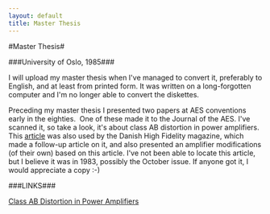```yaml
---
layout: default
title: Master Thesis
---
```




#Master Thesis#

###University of Oslo, 1985###

I will upload my master thesis when I've managed to convert it, preferably to 
English, and at least from printed form. It was written on a long-forgotten 
computer and I'm no longer able to convert the diskettes.


Preceding my master thesis I presented two papers at AES conventions early 
in the eighties.&nbsp; One of these made it to the Journal of the AES.
I've scanned it, so take a look, it's about class AB distortion in power
amplifiers.&nbsp;   This [article](ABDist.md) was also used by the Danish High Fidelity magazine, which made a follow-up article on it, and also presented an amplifier modifications (of their own) based on this article. I've not been able to locate this article, but I believe it was in 1983, possibly the October issue.  If anyone got it, I would appreciate a copy :-)

###LINKS###

[Class AB Distortion in Power Amplifiers](ABDist.md)



